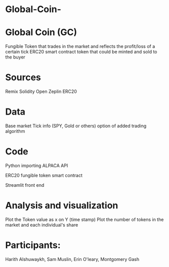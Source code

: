 # Global-Coin-
# Global Coin (GC)
Fungible Token that trades in the market and reflects the profit/loss of a certain tick
ERC20 smart contract token that could be minted and sold to the buyer
# Sources
Remix Solidity
Open Zeplin ERC20
# Data
Base market Tick info (SPY, Gold or others)
option of added trading algorithm
# Code
Python importing ALPACA API

ERC20 fungible token smart contract

Streamlit front end

# Analysis and visualization
Plot the Token value as x on Y (time stamp)
Plot the number of tokens in the market and each individual's share
# Participants:
Harith Alshuwaykh, Sam Muslin, Erin O'leary, Montgomery Gash
